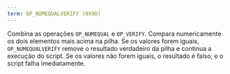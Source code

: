 ```yaml
---
term: OP_NUMEQUALVERIFY (0X9D)
---
```


Combina as operações `OP_NUMEQUAL` e `OP_VERIFY`. Compara numericamente os dois elementos mais acima na pilha. Se os valores forem iguais, `OP_NUMEQUALVERIFY` remove o resultado verdadeiro da pilha e continua a execução do script. Se os valores não forem iguais, o resultado é falso, e o script falha imediatamente.